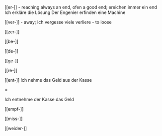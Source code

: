 [[er-]] - reaching always an end, ofen a good end; 
ereichen immer ein end
Ich erkläre die Lösung
Der Engenier erfinden eine Machine 

[[ver-]] - away; 
Ich vergesse viele
verliere - to loose

[[zer-]]

[[be-]] 

[[de-]]

[[ge-]]

[[re-]]

[[ent-]] 
Ich nehme das Geld aus der Kasse

=

Ich entnehme der Kasse das Geld

[[empf-]]

[[miss-]]

[[weider-]]


